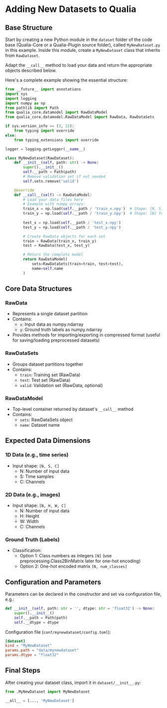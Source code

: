 # Adding New Datasets to Qualia

## Base Structure

Start by creating a new Python module in the `dataset` folder of the code base (Qualia-Core or a Qualia-Plugin source folder), called `MyNewDataset.py` in this example.
Inside this module, create a `MyNewDataset` class that inherits from `RawDataset`.

Adapt the `__call__` method to load your data and return the appropriate objects described below.

Here's a complete example showing the essential structure:

```python
from __future__ import annotations
import sys
import logging
import numpy as np
from pathlib import Path
from qualia_core.datamodel import RawDataModel
from qualia_core.datamodel.RawDataModel import RawData, RawDataSets

if sys.version_info >= (3, 12):
    from typing import override
else:
    from typing_extensions import override

logger = logging.getLogger(__name__)

class MyNewDataset(RawDataset):
    def __init__(self, path: str) -> None:
        super().__init__()
        self.__path = Path(path)
        # Remove validation set if not needed
        self.sets.remove('valid')

    @override
    def __call__(self) -> RawDataModel:
        # Load your data files here
        # Example with numpy arrays:
        train_x = np.load(self.__path / 'train_x.npy')  # Shape: [N, S, C] for 1D or [N, H, W, C] for 2D
        train_y = np.load(self.__path / 'train_y.npy')  # Shape: [N] for class numbers
        
        test_x = np.load(self.__path / 'test_x.npy')
        test_y = np.load(self.__path / 'test_y.npy')

        # Create RawData objects for each set
        train = RawData(train_x, train_y)
        test = RawData(test_x, test_y)

        # Return the complete model
        return RawDataModel(
            sets=RawDataSets(train=train, test=test),
            name=self.name
        )
```

## Core Data Structures

### RawData
- Represents a single dataset partition
- Contains:
  - `x`: Input data as numpy.ndarray
  - `y`: Ground truth labels as numpy.ndarray
- Provides methods for importing/exporting in compressed format (useful for saving/loading preprocessed datasets)

### RawDataSets
- Groups dataset partitions together
- Contains:
  - `train`: Training set (RawData)
  - `test`: Test set (RawData)
  - `valid`: Validation set (RawData, optional)

### RawDataModel
- Top-level container returned by dataset's `__call__` method
- Contains:
  - `sets`: RawDataSets object
  - `name`: Dataset name

## Expected Data Dimensions

### 1D Data (e.g., time series)
- Input shape: `[N, S, C]`
  - N: Number of input data
  - S: Time samples
  - C: Channels

### 2D Data (e.g., images)
- Input shape: `[N, H, W, C]`
  - N: Number of input data
  - H: Height
  - W: Width
  - C: Channels

### Ground Truth (Labels)
- Classification:
  - Option 1: Class numbers as integers `[N]` (use preprocessing.Class2BinMatrix later for one-hot encoding)
  - Option 2: One-hot encoded matrix `[N, num_classes]`

## Configuration and Parameters

Parameters can be declared in the constructor and set via configuration file, e.g.:

```python
def __init__(self, path: str = '', dtype: str = 'float32') -> None:
    super().__init__()
    self.__path = Path(path)
    self.__dtype = dtype
```

Configuration file (`conf/mynewdataset/config.toml`):
```toml
[dataset]
kind = "MyNewDataset"
params.path = "data/mynewdataset"
params.dtype = "float32"
```

## Final Steps

After creating your dataset class, import it in `dataset/__init__.py`:

```python
from .MyNewDataset import MyNewDataset

__all__ = [..., 'MyNewDataset']
```
